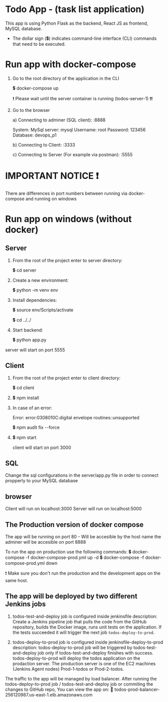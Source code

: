 # Todo App - (task list application)
This app is using Python Flask as the backend, React JS as frontend, MySQL database.

* The dollar sign (💲) indicates command-line interface (CLI) commands that need to be executed.

# Run app with docker-compose
1. Go to the root directory of the application in the CLI
  
    💲 docker-compose up
    
    ❗ Please wait until the server container is running (todos-server-1) ❗❗

2. Go to the browser
  
    a)  Connecting to adminer (SQL client): <HOST>:8888

      System: MySql
      server: mysql
      Username: root
      Password: 123456
      Database: devops_p1

    b) Connecting to Client: <HOST>:3333
      
    c) Connecting to Server (For example via postman): <HOST>:5555


# IMPORTANT NOTICE ❗ 
There are differences in port numbers between running via docker-compose and running on windows


# Run app on windows (without docker)

Server
-------
1. From the root of the project enter to server directory:
  
    💲 cd server

2. Create a new environment: 
  
    💲 python -m venv env 

3. Install dependencies: 
  
    💲 source env/Scripts/activate
  
    💲 cd ../../

4. Start backend: 
  
    💲 python app.py
  
  server will start on port 5555

Client
-------
1. From the root of the project enter to client directory:
   
   💲 cd client

2. 💲 npm install

3. In case of an error:
   
   Error: error:0308010C:digital envelope routines::unsupported
   
   💲 npm audit fix --force

4. 💲 npm start
    
    client will start on port 3000

SQL
----
Change the sql configurations in the server/app.py file in order to connect propperly to your MySQL database


browser
--------
Client will run on localhost:3000
Server will run on localhost:5000


The Production version of docker compose
-----------------------------------------
The app will be running on port 80 - Will be accesible by the host name
the adminer will be accesible on port 8888

To run the app on production use the following commands:
💲 docker-compose -f docker-compose-prod.yml up -d
💲 docker-compose -f docker-compose-prod.yml down

❗ Make sure you don't run the production and the development apps on the same host.


The app will be deployed by two different Jenkins jobs
-------------------------------------------------------
1. todos-test-and-deploy job is configured inside jenkinsfile
    description:
    Create a Jenkins pipeline job that pulls the code from the GitHub repository, builds the Docker image, 
    runs unit tests on the application. If the tests succeeded it will trigger the next job `todos-deploy-to-prod`.

2. todos-deploy-to-prod job is configured inside jenkinsfile-deploy-to-prod
    description:
    todos-deploy-to-prod job will be triggered by todos-test-and-deploy job only if todos-test-and-deploy finishes with success.
    todos-deploy-to-prod will deploy the todos application on the prodaction server.
    The production server is one of the EC2 machines (Jenkins Agent nodes) Prod-1-todos or Prod-2-todos.

The traffic to the app will be managed by load balancer.
After running the todos-deploy-to-prod job / todos-test-and-deploy job or commiting the changes to GitHub repo,
You can view the app on: 
🔗 todos-prod-balancer-256120987.us-east-1.elb.amazonaws.com
